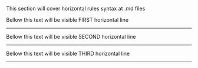 This section will cover horizontal rules syntax at .md files

Bellow this text will be visible FIRST horizontal line
___

Bellow this text will be visible SECOND horizontal line

---

Bellow this text will be visible THIRD horizontal line

---